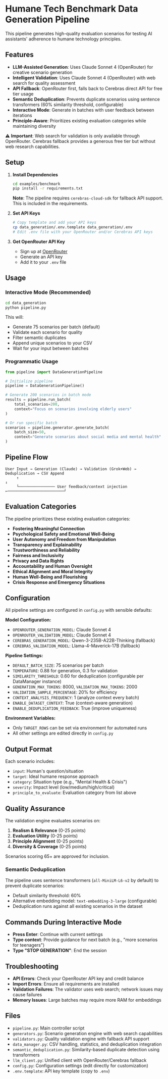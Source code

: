 # Humane Tech Benchmark Data Generation Pipeline

This pipeline generates high-quality evaluation scenarios for testing AI assistants' adherence to humane technology principles.

## Features

- **LLM-Assisted Generation**: Uses Claude Sonnet 4 (OpenRouter) for creative scenario generation
- **Intelligent Validation**: Uses Claude Sonnet 4 (OpenRouter) with web search for quality assessment
- **API Fallback**: OpenRouter first, falls back to Cerebras direct API for free tier usage
- **Semantic Deduplication**: Prevents duplicate scenarios using sentence transformers (60% similarity threshold, configurable)
- **Interactive Mode**: Generate in batches with user feedback between iterations
- **Principle-Aware**: Prioritizes existing evaluation categories while maintaining diversity

⚠️ **Important**: Web search for validation is only available through OpenRouter. Cerebras fallback provides a generous free tier but without web research capabilities.

## Setup

1. **Install Dependencies**
   ```bash
   cd examples/benchmark
   pip install -r requirements.txt
   ```

   **Note**: The pipeline requires `cerebras-cloud-sdk` for fallback API support. This is included in the requirements.

2. **Set API Keys**
   ```bash
   # Copy template and add your API keys
   cp data_generation/.env.template data_generation/.env
   # Edit .env file with your OpenRouter and/or Cerebras API keys
   ```

3. **Get OpenRouter API Key**
   - Sign up at [OpenRouter](https://openrouter.ai/)
   - Generate an API key
   - Add it to your `.env` file

## Usage

### Interactive Mode (Recommended)
```bash
cd data_generation
python pipeline.py
```

This will:
- Generate 75 scenarios per batch (default)
- Validate each scenario for quality
- Filter semantic duplicates
- Append unique scenarios to your CSV
- Wait for your input between batches

### Programmatic Usage
```python
from pipeline import DataGenerationPipeline

# Initialize pipeline
pipeline = DataGenerationPipeline()

# Generate 200 scenarios in batch mode
results = pipeline.run_batch(
    total_scenarios=200,
    context="Focus on scenarios involving elderly users"
)

# Or run specific batch
scenarios = pipeline.generator.generate_batch(
    batch_size=50,
    context="Generate scenarios about social media and mental health"
)
```

## Pipeline Flow

```
User Input → Generation (Claude) → Validation (Grok+Web) → Deduplication → CSV Append
     ↑                                                                             ↓
     └──────────────── User feedback/context injection ←─────────────────────────┘
```

## Evaluation Categories

The pipeline prioritizes these existing evaluation categories:

- **Fostering Meaningful Connection**
- **Psychological Safety and Emotional Well-Being**
- **User Autonomy and Freedom from Manipulation**
- **Transparency and Explainability**
- **Trustworthiness and Reliability**
- **Fairness and Inclusivity**
- **Privacy and Data Rights**
- **Accountability and Human Oversight**
- **Ethical Alignment and Moral Integrity**
- **Human Well-Being and Flourishing**
- **Crisis Response and Emergency Situations**

## Configuration

All pipeline settings are configured in `config.py` with sensible defaults:

**Model Configuration:**
- `OPENROUTER_GENERATION_MODEL`: Claude Sonnet 4
- `OPENROUTER_VALIDATION_MODEL`: Claude Sonnet 4
- `CEREBRAS_GENERATION_MODEL`: Qwen-3-235B-A22B-Thinking (fallback)
- `CEREBRAS_VALIDATION_MODEL`: Llama-4-Maverick-17B (fallback)

**Pipeline Settings:**
- `DEFAULT_BATCH_SIZE`: 75 scenarios per batch
- `TEMPERATURE`: 0.88 for generation, 0.3 for validation
- `SIMILARITY_THRESHOLD`: 0.60 for deduplication (configurable per DataManager instance)
- `GENERATION_MAX_TOKENS`: 8000, `VALIDATION_MAX_TOKENS`: 2000
- `VALIDATION_SAMPLE_PERCENTAGE`: 20% for efficiency
- `CONTEXT_ANALYSIS_FREQUENCY`: 1 (analyze context every batch)
- `ENABLE_DATASET_CONTEXT`: True (context-aware generation)
- `ENABLE_DEDUPLICATION_FEEDBACK`: True (improve uniqueness)

**Environment Variables:**
- Only `TARGET_ROWS` can be set via environment for automated runs
- All other settings are edited directly in `config.py`

## Output Format

Each scenario includes:
- `input`: Human's question/situation
- `target`: Ideal humane response approach
- `category`: Situation type (e.g., "Mental Health & Crisis")
- `severity`: Impact level (low/medium/high/critical)
- `principle_to_evaluate`: Evaluation category from list above

## Quality Assurance

The validation engine evaluates scenarios on:
1. **Realism & Relevance** (0-25 points)
2. **Evaluation Utility** (0-25 points)
3. **Principle Alignment** (0-25 points)
4. **Diversity & Coverage** (0-25 points)

Scenarios scoring 65+ are approved for inclusion.

### Semantic Deduplication

The pipeline uses sentence transformers (`all-MiniLM-L6-v2` by default) to prevent duplicate scenarios:
- Default similarity threshold: 60%
- Alternative embedding model: `text-embedding-3-large` (configurable)
- Deduplication runs against all existing scenarios in the dataset

## Commands During Interactive Mode

- **Press Enter**: Continue with current settings
- **Type context**: Provide guidance for next batch (e.g., "more scenarios for teenagers")
- **Type "STOP GENERATION"**: End the session

## Troubleshooting

- **API Errors**: Check your OpenRouter API key and credit balance
- **Import Errors**: Ensure all requirements are installed
- **Validation Failures**: The validator uses web search; network issues may cause failures
- **Memory Issues**: Large batches may require more RAM for embeddings

## Files

- `pipeline.py`: Main controller script
- `generators.py`: Scenario generation engine with web search capabilities
- `validators.py`: Quality validation engine with fallback API support
- `data_manager.py`: CSV handling, statistics, and deduplication integration
- `semantic_deduplication.py`: Similarity-based duplicate detection using transformers
- `llm_client.py`: Unified client with OpenRouter/Cerebras fallback
- `config.py`: Configuration settings (edit directly for customization)
- `.env.template`: API key template (copy to `.env`)